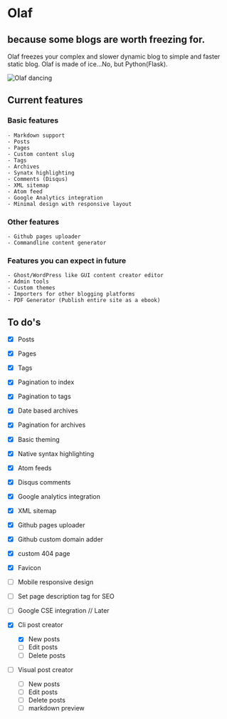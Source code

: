 # Olaf
## because some blogs are worth freezing for.

Olaf freezes your complex and slower dynamic blog to simple and faster static blog.
Olaf is made of ice...No, but Python(Flask).

![Olaf dancing](https://d13yacurqjgara.cloudfront.net/users/21927/screenshots/1831989/dribbble.gif "Olaf")

## Current features

### Basic features
	- Markdown support
	- Posts
	- Pages
	- Custom content slug
	- Tags
	- Archives
	- Synatx highlighting
	- Comments (Disqus)
	- XML sitemap
	- Atom feed
	- Google Analytics integration
	- Minimal design with responsive layout

### Other features
	- Github pages uploader
	- Commandline content generator

### Features you can expect in future
	- Ghost/WordPress like GUI content creator editor
	- Admin tools
	- Custom themes
	- Importers for other blogging platforms
	- PDF Generator (Publish entire site as a ebook)

## To do's

- [x] Posts
- [x] Pages
- [x] Tags
- [x] Pagination to index
- [x] Pagination to tags
- [x] Date based archives
- [x] Pagination for archives
- [x] Basic theming
- [x] Native syntax highlighting
- [x] Atom feeds
- [x] Disqus comments
- [x] Google analytics integration
- [x] XML sitemap
- [x] Github pages uploader
- [x] Github custom domain adder
- [x] custom 404 page
- [x] Favicon
- [ ] Mobile responsive design
- [ ] Set page description tag for SEO
- [ ] Google CSE integration // Later

- [x] Cli post creator
	- [x] New posts
	- [ ] Edit posts
	- [ ] Delete posts

- [ ] Visual post creator
	- [ ] New posts
	- [ ] Edit posts
	- [ ] Delete posts
	- [ ] markdown preview
